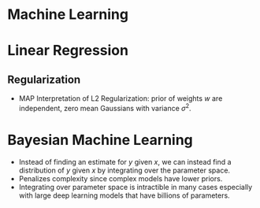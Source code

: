 Machine Learning
================
# Linear Regression
## Regularization
* MAP Interpretation of L2 Regularization: prior of weights $w$ are independent, zero mean Gaussians with variance $\sigma^2$.

# Bayesian Machine Learning
* Instead of finding an estimate for $y$ given $x$, we can instead find a distribution of $y$ given $x$ by integrating over the parameter space.
* Penalizes complexity since complex models have lower priors.
* Integrating over parameter space is intractible in many cases especially with large deep learning models that have billions of parameters.
